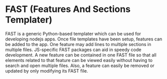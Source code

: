 # FAST (Features And Sections Templater)

FAST is a generic Python-based templater which can be used for developing nodejs apps. Once file templates have been setup, features can be added to the app. One feature may add lines to multiple sections in multiple files. JS-specific FAST packages can aid in speedy code development. A new feature can be contained in one FAST file so that all elements related to that feature can be viewed easily without having to search and open multiple files. Also, a feature can easily be removed or updated by only modifying its FAST file.
